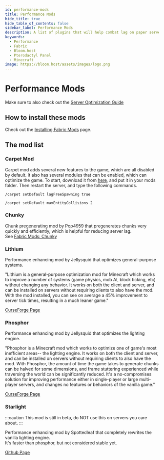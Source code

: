 ```yaml
---
id: performance-mods
title: Performance Mods
hide_title: true
hide_table_of_contents: false
sidebar_label: Performance Mods
description: A list of plugins that will help combat lag on paper servers.
keywords:
  - Performance
  - Fabric
  - Bloom.host
  - Pterodactyl Panel
  - Minecraft
image: https://bloom.host/assets/images/logo.png
---
```

# Performance Mods

Make sure to also check out the [Server Optimization Guide](https://docs.bloom.host/general-server-optimization)

## How to install these mods

Check out the [Installing Fabric Mods](https://docs.bloom.host/fabric-mods) page.

## The mod list

### Carpet Mod

Carpet mod adds several new features to the game, which are all disabled by default. It also has several modules that can be enabled, which can optimize the game. To start, download it from [here](https://www.curseforge.com/minecraft/mc-mods/carpet), and put it in your mods folder. Then restart the server, and type the following commands.

`/carpet setDefault lagFreeSpawning true` 

`/carpet setDefault maxEntityCollisions 2`

### Chunky 

Chunk pregenerating mod by Pop4959 that pregenerates chunks very quickly and efficiently, which is helpful for reducing server lag.  
See [Fabric Mods: Chunky](https://docs.bloom.host/fabric-mods/chunky_fabric.md)

### Lithium

Performance enhancing mod by Jellysquid that optimizes general-purpose systems.

"Lithium is a general-purpose optimization mod for Minecraft which works to improve a number of systems (game physics, mob AI, block ticking, etc) without changing any behavior. It works on both the client and server, and can be installed on servers without requiring clients to also have the mod. With the mod installed, you can see on average a 45% improvement to server tick times, resulting in a much leaner game."

[CurseForge Page](https://www.curseforge.com/minecraft/mc-mods/phosphor/)  

### Phosphor

Performance enhancing mod by Jellysquid that optimizes the lighting engine.

"Phosphor is a Minecraft mod which works to optimize one of game's most inefficient areas-- the lighting engine. It works on both the client and server, and can be installed on servers without requiring clients to also have the mod. With Phosphor, the amount of time the game takes to generate chunks can be halved for some dimensions, and frame stuttering experienced while traversing the world can be significantly reduced. It's a no-compromises solution for improving performance either in single-player or large multi-player servers, and changes no features or behaviors of the vanilla game."

[CurseForge Page](https://www.curseforge.com/minecraft/mc-mods/phosphor/)

### Starlight

:::caution
This mod is still in beta, do NOT use this on servers you care about.
:::

Performance enhancing mod by Spottedleaf that completely rewrites the vanilla lighting engine.  
It's faster than phosphor, but not considered stable yet.

[Github Page](https://github.com/Spottedleaf/Starlight)

